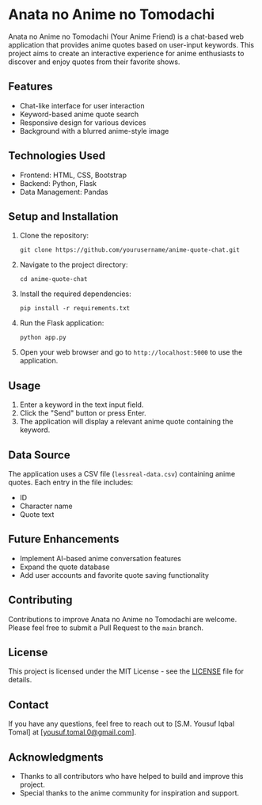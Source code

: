 # Anata no Anime no Tomodachi

Anata no Anime no Tomodachi (Your Anime Friend) is a chat-based web application that provides anime quotes based on user-input keywords. This project aims to create an interactive experience for anime enthusiasts to discover and enjoy quotes from their favorite shows.

## Features

- Chat-like interface for user interaction
- Keyword-based anime quote search
- Responsive design for various devices
- Background with a blurred anime-style image

## Technologies Used

- Frontend: HTML, CSS, Bootstrap
- Backend: Python, Flask
- Data Management: Pandas

## Setup and Installation

1. Clone the repository:
   ```
   git clone https://github.com/yourusername/anime-quote-chat.git
   ```

2. Navigate to the project directory:
   ```
   cd anime-quote-chat
   ```

3. Install the required dependencies:
   ```
   pip install -r requirements.txt
   ```

4. Run the Flask application:
   ```
   python app.py
   ```

5. Open your web browser and go to `http://localhost:5000` to use the application.

## Usage

1. Enter a keyword in the text input field.
2. Click the "Send" button or press Enter.
3. The application will display a relevant anime quote containing the keyword.

## Data Source

The application uses a CSV file (`lessreal-data.csv`) containing anime quotes. Each entry in the file includes:
- ID
- Character name
- Quote text

## Future Enhancements

- Implement AI-based anime conversation features
- Expand the quote database
- Add user accounts and favorite quote saving functionality

## Contributing

Contributions to improve Anata no Anime no Tomodachi are welcome. Please feel free to submit a Pull Request to the `main` branch.

## License

This project is licensed under the MIT License - see the [LICENSE](LICENSE) file for details.

## Contact

If you have any questions, feel free to reach out to [S.M. Yousuf Iqbal Tomal] at [yousuf.tomal.0@gmail.com].

## Acknowledgments

- Thanks to all contributors who have helped to build and improve this project.
- Special thanks to the anime community for inspiration and support.